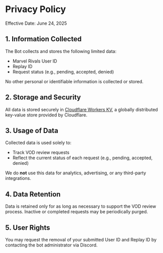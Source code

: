 # Privacy Policy

Effective Date: June 24, 2025

## 1. Information Collected

The Bot collects and stores the following limited data:

- Marvel Rivals User ID  
- Replay ID  
- Request status (e.g., pending, accepted, denied)

No other personal or identifiable information is collected or stored.

## 2. Storage and Security

All data is stored securely in [Cloudflare Workers KV](https://developers.cloudflare.com/workers/runtime-apis/kv/), a globally distributed key-value store provided by Cloudflare.

## 3. Usage of Data

Collected data is used solely to:

- Track VOD review requests
- Reflect the current status of each request (e.g., pending, accepted, denied)

We do **not** use this data for analytics, advertising, or any third-party integrations.

## 4. Data Retention

Data is retained only for as long as necessary to support the VOD review process. Inactive or completed requests may be periodically purged.

## 5. User Rights

You may request the removal of your submitted User ID and Replay ID by contacting the bot administrator via Discord.
